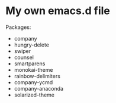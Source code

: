 # My own emacs.d file

Packages:

+ company
+ hungry-delete
+ swiper
+ counsel
+ smartparens
+ monokai-theme
+ rainbow-delimiters
+ company-ycmd
+ company-anaconda
+ solarized-theme
